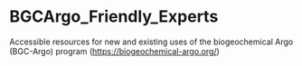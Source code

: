 # BGCArgo_Friendly_Experts
Accessible resources for new and existing uses of the biogeochemical Argo (BGC-Argo) program (https://biogeochemical-argo.org/)
